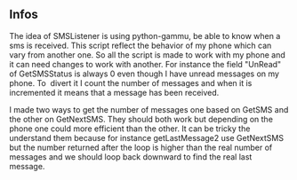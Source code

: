 Infos
-----

The idea of SMSListener is using python-gammu, be able to know when a sms is received. This script reflect the behavior of my phone which can vary from another one. So all the script is made to work with my phone and it can need changes to work with another. For instance the field "UnRead" of GetSMSStatus is always 0 even though I have unread messages on my phone. To  divert it I count the number of messages and when it is incremented it means that a message has been received.

I made two ways to get the number of messages one based on GetSMS and the other on GetNextSMS. They should both work but depending on the phone one could more efficient than the other. It can be tricky the understand them because for instance getLastMessage2 use GetNextSMS but the number returned after the loop is higher than the real number of messages and we should loop back downward to find the real last message.

